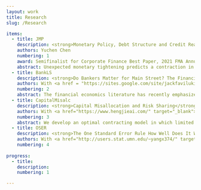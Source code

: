 ```yaml
---
layout: work
title: Research
slug: /Research

items:
  - title: JMP
    description: <strong>Monetary Policy, Debt Structure and Credit Reallocation</strong> [<a href="https://papers.ssrn.com/sol3/papers.cfm?abstract_id=3705848" target="_blank">SSRN</a>]  
    authors: Yuchen Chen
    numbering: 1
    award: Semifinalist for Corporate Finance Best Paper, 2021 FMA Annual Meeting
    abstract: Unexpected monetary tightening predicts a contraction in aggregate corporate bonds but an expansion in bank loans. Using micro-data, I argue that, large, high rated firms with high collateral value rebalance towards bank loans and away from corporate bonds as the relative spread of bond over loan increases. This drives the aggregate evidence. I explain these facts in a heterogeneous agents New Keynesian model by making bank loans safer (collateralized) than defaultable bonds but issued at a greater intermediation cost. An interest rate hike raises default risk and hence the cost of bond financing. Substitution takes place within large, unconstrained firms, while constrained firms tend to issue more equity. My results imply that bank credit is ``misallocated" from constrained productive to unconstrained firms. Additionally, this substitution effect mitigates the negative impact on large firm investment but not enough to avoid a decline in aggregate investment.
  - title: BankLS
    description: <strong>Do Bankers Matter for Main Street? The Financial Intermediary Labor Channel</strong> 
    authors: With <a href = "https://sites.google.com/site/jackfavilukis/home" target="_blank">Jack Favilukis</a>, <a href = "https://sites.google.com/a/umn.edu/xiaojilin/" target="_blank">Xiaoji Lin</a>, and <a href = "http://xiaofeizhao.org/" target="_blank">Xiaofei Zhao</a>
    numbering: 2
    abstract: The financial economics literature has recently emphasized the health of the financial intermediary sector in driving asset prices and quantities, focusing mostly on measures of intermediaries’ financial leverage and collateral constraints. We identify an alternative channel for financial intermediaries to affect risk and the real sector. We argue that the health of financial intermediaries, as measured by their labor leverage, which proxies for frictions in adjusting labor obligations, is at least as important as financial leverage empirically. Our measure of intermediary labor market risk forecasts the market excess return positively, and debt growth and aggregate investment negatively. In the cross-section, intermediaries with higher labor leverage give out fewer loans; firms connected to such banks invest less. We build a model in which intermediaries use labor for screening and monitoring, and where wages are sticky, to explain these findings.
  - title: CapitalMisalc
    description: <strong>Capital Misallocation and Risk Sharing</strong> [<a href="https://papers.ssrn.com/sol3/papers.cfm?abstract_id=3521553" target="_blank">SSRN</a>]
    authors: With <a href="https://www.hengjieai.com/" target="_blank">Hengjie Ai</a>, <a href="http://www.bhandarianmol.com/" target="_blank">Anmol Bhandari</a>, and <a href = "https://chaoy.weebly.com/" target="_blank">Chao Ying</a>
    numbering: 3
    abstract: We develop an optimal contracting model in which limited enforcement of financial contracts generates dispersion in marginal products of capital across firms. We show that the optimal contract can be implemented using state-contingent transfers and a simple collateral constraint that limits the capital input of firms by a fraction of the financial wealth of the firm owner. Compared to models with exogenous collateral constraint and incomplete markets (for example Moll (2014)), we find that the degree of measured misallocation is increasing in the persistence of the idiosyncratic productivity shocks. Under the optimal contract, the possibility to transfer wealth from high productivity states to low productivity states allows firm owners to trade off efficient allocation of consumption against the efficient allocation of capital. We show that for reasonable values of risk aversion, insurance needs more than offset production efficiency concerns.
  - title: OSER
    description: <strong>The One Standard Error Rule How Well Does It Work?</strong>
    authors: With <a href="http://users.stat.umn.edu/~yangx374/" target="_blank">Yuhong Yang</a>
    numbering: 4
    
progress:
  - title: 
    description: 
    numbering: 1

---
```

